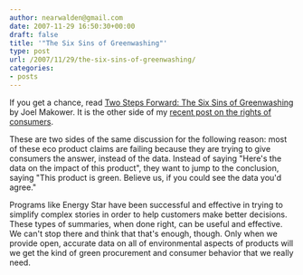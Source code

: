 ```yaml
---
author: nearwalden@gmail.com
date: 2007-11-29 16:50:30+00:00
draft: false
title: '"The Six Sins of Greenwashing"'
type: post
url: /2007/11/29/the-six-sins-of-greenwashing/
categories:
- posts
---
```


If you get a chance, read [Two Steps Forward: The Six Sins of Greenwashing](http://makower.typepad.com/joel_makower/2007/11/the-six-sins-of.html) by Joel Makower.  It is the other side of my [recent post on the rights of consumers](http://blogs.sun.com/enviro/entry/energy_and_the_rights_of).  





These are two sides of the same discussion for the following reason:  most of these eco product claims are failing because they are trying to give consumers the answer, instead of the data.  Instead of saying "Here's the data on the impact of this product", they want to jump to the conclusion, saying "This product is green.  Believe us, if you could see the data you'd agree."  





Programs like Energy Star have been successful and effective in trying to simplify complex stories in order to help customers make better decisions.  These types of summaries, when done right, can be useful and effective.  We can't stop there and think that that's enough, though.  Only when we provide open, accurate data on all of environmental aspects of products will we get the kind of green procurement and consumer behavior that we really need.




